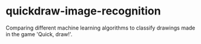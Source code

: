 # quickdraw-image-recognition
Comparing different machine learning algorithms to classify drawings made in the game 'Quick, draw!'.
